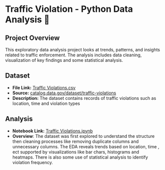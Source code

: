 # Traffic Violation - Python Data Analysis 🚗


## Project Overview  
This exploratory data analysis project looks at trends, patterns, and insights related to traffic enforcement. The analysis includes data cleaning, visualization of key findings and some statistical analysis.  



## Dataset  
- **File Link:** [Traffic Violations.csv](https://github.com/gokul2178/Traffic-Violations-Python-EDA/blob/main/Traffic_Violations.csv)
- **Source:** [catalog.data.gov/dataset/traffic-violations](https://catalog.data.gov/dataset/traffic-violations)  
- **Description:** The dataset contains records of traffic violations such as location, time and violation types 


## Analysis

- **Notebook Link:** [Traffic Violations.ipynb](https://github.com/gokul2178/Traffic-Violations-Python-EDA/blob/main/Traffic_Violations.ipynb)
- **Overview**: The dataset was first explored to understand the structure then cleaning processes like removing duplicate columns and unnecessary columns. The EDA reveals trends based on location, time , ect supported by visualizations like bar chars, histograms and heatmaps. There is also some use of statistical analysis to identify violation frequency. 
